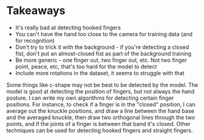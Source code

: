 # Takeaways

* It's really bad at detecting hooked fingers
* You can't have the hand too close to the camera for training data (and for recognition)
* Don't try to trick it with the background - if you're detecting a closed fist, don't put an almost-closed fist as part of the background training
* Be more generic - one finger out, two finger out, etc. Not two finger point, peace, etc, that's too hard for the model to detect
* Include more rotations in the dataset, it seems to struggle with that

Some things like c-shape may not be best to be detected by the model. The model is good at detecting the position of fingers, but not always the hand posture. I can write my own algorithms for detecting certain finger positions. For instance, to check if a finger is in the "closed" position, I can average out the knuckle positions, and draw a line between the hand base and the averaged knuckle, then draw two orthogonal lines through the two points, and if the joints of a finger is between that band it's closed. Other techniques can be used for detecting hooked fingers and straight fingers.
